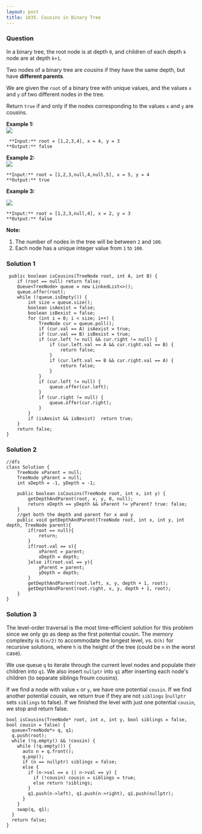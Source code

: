 ```yaml
---
layout: post
title: 1035. Cousins in Binary Tree
---
```

### Question
In a binary tree, the root node is at depth `0`, and children of each depth
`k` node are at depth `k+1`.

Two nodes of a binary tree are _cousins_ if they have the same depth, but have
**different parents**.

We are given the `root` of a binary tree with unique values, and the values
`x` and `y` of two different nodes in the tree.

Return `true` if and only if the nodes corresponding to the values `x` and `y`
are cousins.



 **Example 1:  
![](https://assets.leetcode.com/uploads/2019/02/12/q1248-01.png)**

    
    
     **Input:** root = [1,2,3,4], x = 4, y = 3
    **Output:** false
    

**Example 2:  
![](https://assets.leetcode.com/uploads/2019/02/12/q1248-02.png)**

    
    
    **Input:** root = [1,2,3,null,4,null,5], x = 5, y = 4
    **Output:** true
    

**Example 3:**

**![](https://assets.leetcode.com/uploads/2019/02/13/q1248-03.png)**

    
    
    **Input:** root = [1,2,3,null,4], x = 2, y = 3
    **Output:** false



 **Note:**

  1. The number of nodes in the tree will be between `2` and `100`.
  2. Each node has a unique integer value from `1` to `100`.

### Solution 1
    
    
     public boolean isCousins(TreeNode root, int A, int B) {
        if (root == null) return false;
    	Queue<TreeNode> queue = new LinkedList<>();
    	queue.offer(root);
    	while (!queue.isEmpty()) {
    		int size = queue.size();
    		boolean isAexist = false;		
    		boolean isBexist = false;		
    		for (int i = 0; i < size; i++) {
    			TreeNode cur = queue.poll();
                if (cur.val == A) isAexist = true;
                if (cur.val == B) isBexist = true;
    			if (cur.left != null && cur.right != null) { 
    				if (cur.left.val == A && cur.right.val == B) { 
    					return false;
    				}
    				if (cur.left.val == B && cur.right.val == A) { 
    					return false;
    				}
    			}
    			if (cur.left != null) {
    				queue.offer(cur.left);
    			}
    			if (cur.right != null) {
    				queue.offer(cur.right);
    			}
    		}
    		if (isAexist && isBexist)  return true;
    	}
    	return false;
    }


### Solution 2
    
    
    //dfs
    class Solution {
        TreeNode xParent = null;
        TreeNode yParent = null;
        int xDepth = -1, yDepth = -1;
        
        public boolean isCousins(TreeNode root, int x, int y) {
            getDepthAndParent(root, x, y, 0, null);
            return xDepth == yDepth && xParent != yParent? true: false;
        }
        //get both the depth and parent for x and y
        public void getDepthAndParent(TreeNode root, int x, int y, int depth, TreeNode parent){
            if(root == null){
                return;
            }
            if(root.val == x){
                xParent = parent;
                xDepth = depth;
            }else if(root.val == y){
                yParent = parent;
                yDepth = depth;
            }       
            getDepthAndParent(root.left, x, y, depth + 1, root);
            getDepthAndParent(root.right, x, y, depth + 1, root);
        }
    }
    


### Solution 3
The level-order traversal is the most time-efficient solution for this problem
since we only go as deep as the first potential cousin. The memory complexity
is `O(n/2)` to accommodate the longest level, vs. `O(h)` for recursive
solutions, where `h` is the height of the tree (could be `n` in the worst
case).

We use queue `q` to iterate through the current level nodes and populate their
children into `q1`. We also insert `nullptr` into `q1` after inserting each
node's children (to separate siblings froum cousins).

If we find a node with value `x` or `y`, we have one potential `cousin`. If we
find another potential cousin, we return true if they are not `siblings`
(`nullptr` sets `siblings` to false). If we finished the level with just one
potential `cousin`, we stop and return false.

    
    
    bool isCousins(TreeNode* root, int x, int y, bool siblings = false, bool cousin = false) {
      queue<TreeNode*> q, q1;
      q.push(root);
      while (!q.empty() && !cousin) {
        while (!q.empty()) {
          auto n = q.front();
          q.pop();
          if (n == nullptr) siblings = false;
          else {
            if (n->val == x || n->val == y) {
              if (!cousin) cousin = siblings = true;
              else return !siblings;
            }
            q1.push(n->left), q1.push(n->right), q1.push(nullptr);
          }
        }
        swap(q, q1);
      }
      return false;
    }
    



